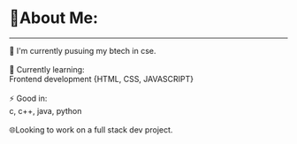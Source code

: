 # 💫About Me:
<hr>
🔭 I'm currently pusuing my btech in cse.
<br>
<br>
🌱 Currently learning:
<br>
Frontend development {HTML, CSS, JAVASCRIPT}
<br>
<br>
⚡ Good in:
<br>
c, c++, java, python
<br>
<br>
🌐Looking to work on a full stack dev project.


